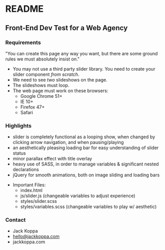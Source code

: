# README #

## Front-End Dev Test for a Web Agency ###

### Requirements ###

"You can create this page any way you want, but there are some ground rules
we must absolutely insist on."

- You may not use a third party slider library. You need to create your
  slider component *from scratch*.
- We need to see *two* slideshows on the page.
- The slideshows must loop.
- The web page must work on these browsers:
    - Google Chrome 51+
    - IE 10+
    - Firefox 47+
    - Safari

### Highlights ###

* slider is completely functional as a looping show, when changed by clicking arrow navigation, and when pausing/playing
* an aesthetically pleasing loading bar for easy understanding of slider status
* minor parallax effect with title overlay
* heavy use of SASS, in order to manage variables & significant nested declarations
* jQuery for smooth animations, both on image sliding and loading bars
- Important Files:
    - index.html
    - js/slider.js (changeable variables to adjust experience)
    - styles/slider.scss
    - styles/variables.scss (changeable variables to play w/ aesthetic)


### Contact ###

* Jack Koppa
* hello@jackkoppa.com
* jackkoppa.com
